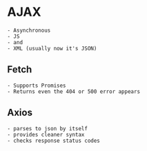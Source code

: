 # AJAX
    - Asynchronous
    - JS
    - and
    - XML (usually now it's JSON)

## Fetch
    - Supports Promises
    - Returns even the 404 or 500 error appears
    
## Axios 
    - parses to json by itself
    - provides cleaner syntax
    - checks response status codes
